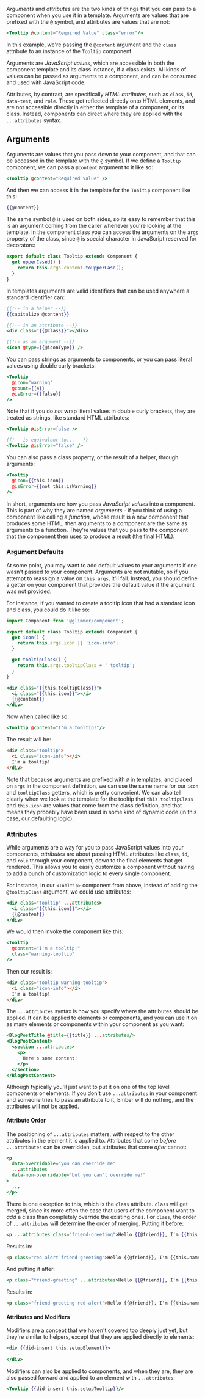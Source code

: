 _Arguments_ and _attributes_ are the two kinds of things that you can pass to a
component when you use it in a template. Arguments are values that are prefixed
with the `@` symbol, and attributes are values that are not:

```handlebars
<Tooltip @content="Required Value" class="error"/>
```

In this example, we're passing the `@content` argument and the `class` attribute
to an instance of the `Tooltip` component.

Arguments are _JavaScript values_, which are accessible in both the component
template and its class instance, if a class exists. All kinds of values can be
passed as arguments to a component, and can be consumed and used with JavaScript
code.

Attributes, by contrast, are specifically _HTML attributes_, such as `class`,
`id`, `data-test`, and `role`. These get reflected directly onto HTML elements,
and are not accessible directly in either the template of a component, or its
class. Instead, components can direct where they are applied with the
`...attributes` syntax.

## Arguments

Arguments are values that you pass down to your component, and that can be
accessed in the template with the `@` symbol. If we define a `Tooltip`
component, we can pass a `@content` argument to it like so:

```handlebars
<Tooltip @content="Required Value" />
```

And then we can access it in the template for the `Tooltip` component like this:

```handlebars {data-filename=app/templates/components/tooltip.hbs}
{{@content}}
```

The same symbol `@` is used on both sides, so its easy to remember that this is
an argument coming from the caller whenever you're looking at the template. In
the component class you can access the arguments on the `args` property of the
class, since `@` is special character in JavaScript reserved for decorators:

```js {data-filename=app/components/tooltip.js}
export default class Tooltip extends Component {
  get upperCased() {
    return this.args.content.toUpperCase();
  }
}
```

In templates arguments are valid identifiers that can be used anywhere a
standard identifier can:

```handlebars
{{!-- in a helper --}}
{{capitalize @content}}

{{!-- in an attribute --}}
<div class="{{@class}}"></div>

{{!-- as an argument --}}
<Icon @type={{@iconType}} />
```

You can pass strings as arguments to components, or you can pass literal values
using double curly brackets:

```handlebars
<Tooltip
  @icon="warning"
  @count={{4}}
  @isError={{false}}
/>
```

Note that if you do _not_ wrap literal values in double curly brackets, they are
treated as strings, like standard HTML attributes:

```handlebars
<Tooltip @isError=false />

{{!-- is equivalent to... --}}
<Tooltip @isError="false" />
```

You can also pass a class property, or the result of a helper, through
arguments:

```handlebars
<Tooltip
  @icon={{this.icon}}
  @isError={{not this.isWarning}}
/>
```

In short, arguments are how you pass _JavaScript values_ into a component. This
is part of why they are named _arguments_ - if you think of using a component
like calling a _function_, whose result is a new component that produces some
HTML, then arguments to a component are the same as arguments to a function.
They're values that you pass to the component that the component then uses to
produce a result (the final HTML).

### Argument Defaults

At some point, you may want to add default values to your arguments if one
wasn't passed to your component. Arguments are not mutable, so if you attempt to
reassign a value on `this.args`, it'll fail. Instead, you should define a getter
on your component that provides the default value if the argument was not
provided.

For instance, if you wanted to create a tooltip icon that had a standard icon
and class, you could do it like so:

```javascript {data-filename=app/components/tooltip.js}
import Component from '@glimmer/component';

export default class Tooltip extends Component {
  get icon() {
    return this.args.icon || 'icon-info';
  }

  get tooltipClass() {
    return this.args.tooltipClass + ' tooltip';
  }
}
```

```handlebars {data-filename=app/templates/components/tooltip.hbs}
<div class="{{this.tooltipClass}}">
  <i class="{{this.icon}}"></i>
  {{@content}}
</div>
```

Now when called like so:

```handlebars
<Tooltip @content="I'm a tooltip!"/>
```

The result will be:

```html
<div class="tooltip">
  <i class="icon-info"></i>
  I'm a tooltip!
</div>
```

Note that because arguments are prefixed with `@` in templates, and placed on
`args` in the component definition, we can use the same name for our `icon` and
`tooltipClass` getters, which is pretty convenient. We can also tell clearly
when we look at the template for the tooltip that `this.tooltipClass` and
`this.icon` are values that come from the class definition, and that means they
probably have been used in some kind of dynamic code (in this case, our
defaulting logic).

### Attributes

While arguments are a way for you to pass JavaScript values into your
components, _attributes_ are about passing HTML attributes like `class`, `id`,
and `role` through your component, down to the final elements that get rendered.
This allows you to easily customize a component without having to add a bunch of
customization logic to every single component.

For instance, in our `<Tooltip>` component from above, instead of adding the
`@tooltipClass` argument, we could use attributes:

```handlebars {data-filename=app/templates/components/tooltip.hbs}
<div class="tooltip" ...attributes>
  <i class="{{this.icon}}"></i>
  {{@content}}
</div>
```

We would then invoke the component like this:

```handlebars
<Tooltip
  @content="I'm a tooltip!"
  class="warning-tooltip"
/>
```

Then our result is:

```html
<div class="tooltip warning-tooltip">
  <i class="icon-info"></i>
  I'm a tooltip!
</div>
```

The `...attributes` syntax is how you specify where the attributes should be
applied. It can be applied to elements or components, and you can use it on as
many elements or components within your component as you want:

```handlebars
<BlogPostTitle @title={{title}} ...attributes/>
<BlogPostContent>
  <section ...attributes>
    <p>
      Here's some content!
    </p>
  </section>
</BlogPostContent>
```

Although typically you'll just want to put it on one of the top level components
or elements. If you don't use `...attributes` in your component and someone
tries to pass an attribute to it, Ember will do nothing, and the attributes will
not be applied.

#### Attribute Order

The positioning of `...attributes` matters, with respect to the other attributes
in the element it is applied to. Attributes that come _before_ `...attributes`
can be overridden, but attributes that come _after_ cannot:

```handlebars
<p
  data-overridable="you can override me"
  ...attributes
  data-non-overridable="but you can't override me!"
>
  ...
</p>
```

There is one exception to this, which is the `class` attribute. `class` will get
merged, since its more often the case that users of the component want to _add_
a class than completely override the existing ones. For `class`, the order of
`...attributes` will determine the order of merging. Putting it before:

```handlebars
<p ...attributes class="friend-greeting">Hello {{@friend}}, I'm {{this.name}}!</p>
```

Results in:

```html
<p class="red-alert friend-greeting">Hello {{@friend}}, I'm {{this.name}}!</p>
```

And putting it after:

```handlebars
<p class="friend-greeting" ...attributes>Hello {{@friend}}, I'm {{this.name}}!</p>
```

Results in:

```html
<p class="friend-greeting red-alert">Hello {{@friend}}, I'm {{this.name}}!</p>
```

#### Attributes and Modifiers

Modifiers are a concept that we haven't covered too deeply just yet, but they're
similar to helpers, except that they are applied directly to elements:

```handlebars
<div {{did-insert this.setupElement}}>
  ...
</div>
```

Modifiers can also be applied to components, and when they are, they are also
passed forward and applied to an element with `...attributes`:

```handlebars
<Tooltip {{did-insert this.setupTooltip}}/>
```
